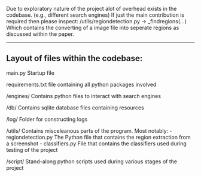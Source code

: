 Due to exploratory nature of the project alot of overhead exists in the codebase. (e.g., different search engines)
If just the main contribution is required then please inspect:
	/utils/regiondetection.py   -> _findregions(...)
Which contains the converting of a image file into seperate regions as discussed within the paper.

----
Layout of files within the codebase:
----

main.py
	Startup file

requirements.txt
	file containing all python packages involved

/engines/
	Contains python files to interact with search engines

/db/
	Contains sqlite database files containing resources

/log/
	Folder for constructing logs

/utils/
	Contains misceleanous parts of the program.
	Most notably:
		- regiondetection.py
			The Python file that contains the region extraction from a screenshot
		- classifiers.py
			File that contains the classifiers used during testing of the project

/script/
	Stand-along python scripts used during various stages of the project